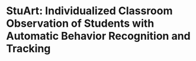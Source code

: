 # StuArt: Individualized Classroom Observation of Students with Automatic Behavior Recognition and Tracking




